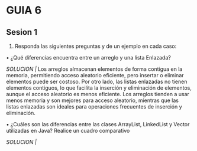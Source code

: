 # GUIA 6
## Sesion 1

1. Responda las siguientes preguntas y de un ejemplo en cada caso:
   
• ¿Qué diferencias encuentra entre un arreglo y una lista Enlazada?

*SOLUCION |* Los arreglos almacenan elementos de forma contigua en la memoria, permitiendo acceso aleatorio eficiente, pero insertar o eliminar elementos puede ser costoso. Por otro lado, las listas enlazadas no tienen elementos contiguos, lo que facilita la inserción y eliminación de elementos, aunque el acceso aleatorio es menos eficiente. Los arreglos tienden a usar menos memoria y son mejores para acceso aleatorio, mientras que las listas enlazadas son ideales para operaciones frecuentes de inserción y eliminación.

• ¿Cuáles son las diferencias entre las clases ArrayList, LinkedList y Vector
utilizadas en Java? Realice un cuadro comparativo

*SOLUCION |* 
